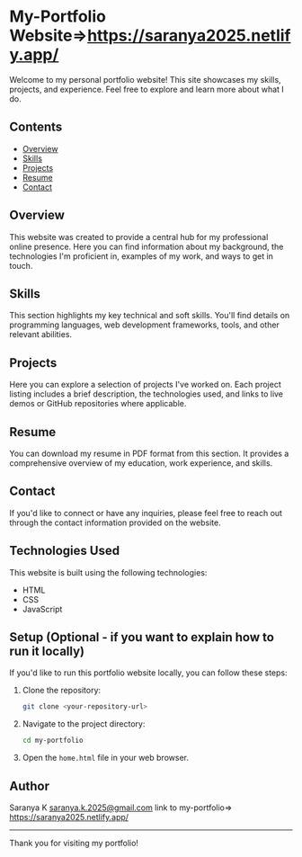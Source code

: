 # My-Portfolio Website=>https://saranya2025.netlify.app/

Welcome to my personal portfolio website! This site showcases my skills, projects, and experience. Feel free to explore and learn more about what I do.

## Contents

- [Overview](#overview)
- [Skills](#skills)
- [Projects](#projects)
- [Resume](#resume)
- [Contact](#contact)

## Overview

This website was created to provide a central hub for my professional online presence. Here you can find information about my background, the technologies I'm proficient in, examples of my work, and ways to get in touch.

## Skills

This section highlights my key technical and soft skills. You'll find details on programming languages, web development frameworks, tools, and other relevant abilities.

## Projects

Here you can explore a selection of projects I've worked on. Each project listing includes a brief description, the technologies used, and links to live demos or GitHub repositories where applicable.

## Resume

You can download my resume in PDF format from this section. It provides a comprehensive overview of my education, work experience, and skills.

## Contact

If you'd like to connect or have any inquiries, please feel free to reach out through the contact information provided on the website.

## Technologies Used

This website is built using the following technologies:

- HTML
- CSS
- JavaScript 

## Setup (Optional - if you want to explain how to run it locally)

If you'd like to run this portfolio website locally, you can follow these steps:

1.  Clone the repository:
    ```bash
    git clone <your-repository-url>
    ```
2.  Navigate to the project directory:
    ```bash
    cd my-portfolio
    ```
3.  Open the  `home.html` file in your web browser.


## Author

Saranya K
saranya.k.2025@gmail.com 
link to my-portfolio=> https://saranya2025.netlify.app/


---

Thank you for visiting my portfolio!

